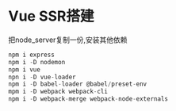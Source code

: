 # Vue SSR搭建

把node_server复制一份,安装其他依赖

```js
npm i express
npm i -D nodemon
npm i vue
npn i -D vue-loader
npm i -D babel-loader @babel/preset-env
mpm i -D webpack webpack-cli
npm i -D webpack-merge webpack-node-externals
```

